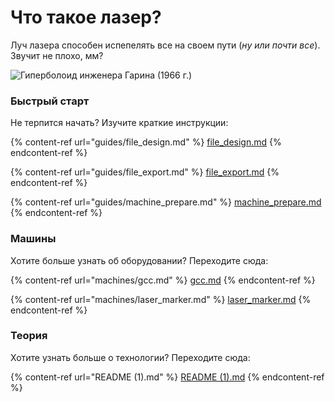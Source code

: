 # Что такое лазер?

Луч лазера способен испепелять все на своем пути (_ну или почти все_). Звучит не плохо, мм?

![Гиперболоид инженера Гарина (1966 г.)](.gitbook/assets/Laser\_general\_00.JPG)

### Быстрый старт

Не терпится начать? Изучите краткие инструкции:

{% content-ref url="guides/file_design.md" %}
[file\_design.md](guides/file\_design.md)
{% endcontent-ref %}

{% content-ref url="guides/file_export.md" %}
[file\_export.md](guides/file\_export.md)
{% endcontent-ref %}

{% content-ref url="guides/machine_prepare.md" %}
[machine\_prepare.md](guides/machine\_prepare.md)
{% endcontent-ref %}

### Машины

Хотите больше узнать об оборудовании? Переходите сюда:

{% content-ref url="machines/gcc.md" %}
[gcc.md](machines/gcc.md)
{% endcontent-ref %}

{% content-ref url="machines/laser_marker.md" %}
[laser\_marker.md](machines/laser\_marker.md)
{% endcontent-ref %}

### Теория

Хотите узнать больше о технологии? Переходите сюда:

{% content-ref url="README (1).md" %}
[README (1).md](<README (1).md>)
{% endcontent-ref %}

